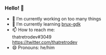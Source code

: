 ### Hello! 👋

- 🔭 I’m currently working on too many things
- 🌱 I’m currently learning [brux-gdk](https://github.com/kelvinshadewing/brux-gdk)
- 📫 How to reach me:  
thatretrodev#3049  
https://twitter.com/thatretrodev
- 😄 Pronouns: he/him
